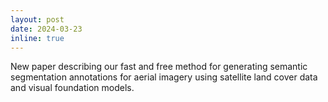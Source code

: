 ```yaml
---
layout: post
date: 2024-03-23
inline: true
---
```


New paper describing our fast and free method for generating semantic segmentation annotations for aerial imagery using satellite land cover data and visual foundation models. 